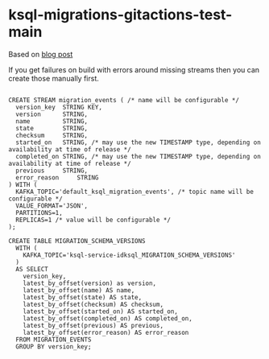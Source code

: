 # ksql-migrations-gitactions-test-main

Based on [blog post](https://www.confluent.io/blog/easily-manage-database-migrations-with-evolving-schemas-in-ksqldb/)

If you get failures on build with errors around missing streams then you can create those manually first.


```

CREATE STREAM migration_events ( /* name will be configurable */
  version_key  STRING KEY,
  version      STRING,
  name         STRING,
  state        STRING,  
  checksum     STRING,
  started_on   STRING, /* may use the new TIMESTAMP type, depending on availability at time of release */
  completed_on STRING, /* may use the new TIMESTAMP type, depending on availability at time of release */
  previous     STRING,
  error_reason     STRING
) WITH (  
  KAFKA_TOPIC='default_ksql_migration_events', /* topic name will be configurable */
  VALUE_FORMAT='JSON',
  PARTITIONS=1,
  REPLICAS=1 /* value will be configurable */
);

```

```
CREATE TABLE MIGRATION_SCHEMA_VERSIONS
  WITH (
    KAFKA_TOPIC='ksql-service-idksql_MIGRATION_SCHEMA_VERSIONS'
  )
  AS SELECT 
    version_key, 
    latest_by_offset(version) as version, 
    latest_by_offset(name) AS name, 
    latest_by_offset(state) AS state,     
    latest_by_offset(checksum) AS checksum, 
    latest_by_offset(started_on) AS started_on, 
    latest_by_offset(completed_on) AS completed_on, 
    latest_by_offset(previous) AS previous, 
    latest_by_offset(error_reason) AS error_reason 
  FROM MIGRATION_EVENTS 
  GROUP BY version_key;
```

